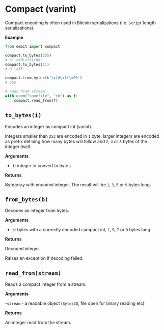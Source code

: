 # Compact (varint)

Compact encoding is often used in Bitcoin serializations (i.e. `Script` length serializations).

**Example**

```python
from embit import compact

compact.to_bytes(255)
# b'\xfd\xff\x00'
compact.to_bytes(21)
# b'\x15'

compact.from_bytes(b'\xfd\xff\x00')
# 255

# read from stream:
with open("somefile", "rb") as f:
	compact.read_from(f)

```

## `to_bytes(i)`

Encodes an integer as compact int (varint).

Integers smaller than `253` are encoded in `1` byte, larger integers are encoded as prefix defining how many bytes will follow and `2`, `4` or `8` bytes of the integer itself.


**Arguments**

- `i`: integer to convert to bytes

**Returns**

Bytearray with encoded integer. The result will be `1`, `3`, `5` or `9` bytes long.


## `from_bytes(b)`

Decodes an integer from bytes.

**Arguments**

- `b`: bytes with a correctly encoded compact int, `1`, `5`, `7` or `9` bytes long.

**Returns**

Decoded integer.

Raises en exception if decoding failed.

## `read_from(stream)`

Reads a compact integer from a stream.

**Arguments**

-`stream` - a readable object (`BytesIO`, file open for binary reading etc)

**Returns**

An integer read from the stream.
